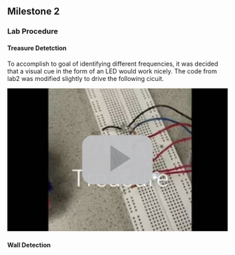 ## Milestone 2

### Lab Procedure

#### Treasure Detetction
To accomplish to goal of identifying different frequencies, it was decided that a visual cue in the form of an LED would work nicely. The code from lab2 was modified slightly to drive the following cicuit.


[![treasure detection video](./image/milestone2/2_1.JPG)](https://youtu.be/9iJFbW3Qb2s)


#### Wall Detection
